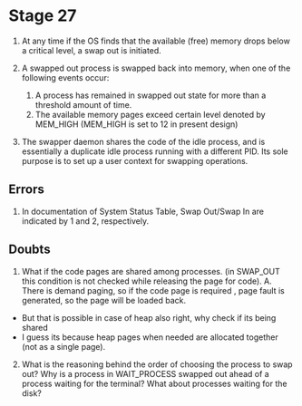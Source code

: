 # Stage 27

1. At any time if the OS finds that the available (free) memory drops below a critical level, a swap out is initiated. 
2. A swapped out process is swapped back into memory, when one of the following events occur:

      1) A process has remained in swapped out state for more than a threshold amount of time.
      2) The available memory pages exceed certain level denoted by MEM_HIGH (MEM_HIGH is set to 12 in present design)
3. The swapper daemon shares the code of the idle process, and is essentially a duplicate idle process running with a different PID. Its sole purpose is to set up a user context for swapping operations. 


## Errors
1. In documentation of System Status Table, Swap Out/Swap In are indicated by 1 and 2, respectively.


## Doubts
1. What if the code pages are shared among processes. (in SWAP_OUT this condition is not checked while releasing the page for code).
A. There is demand paging, so if the code page is required , page fault is generated, so the page will be loaded back. 
-  But that is possible in case of heap also right, why check if its being shared
- I guess its because heap pages when needed are allocated together (not as a single page).

2. What is the reasoning behind the order of choosing the process to swap out? Why is a process in WAIT_PROCESS swapped out ahead of a process waiting for the terminal? What about processes waiting for the disk?
